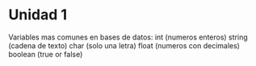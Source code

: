 # Unidad 1

Variables mas comunes en bases de datos:
    int (numeros enteros)
    string (cadena de texto)
    char (solo una letra)
    float (numeros con decimales)
    boolean (true or false)
    